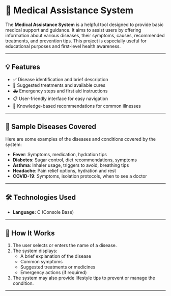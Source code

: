# 🏥 Medical Assistance System

The **Medical Assistance System** is a helpful tool designed to provide basic medical support and guidance. It aims to assist users by offering information about various diseases, their symptoms, causes, recommended treatments, and prevention tips. This project is especially useful for educational purposes and first-level health awareness.

---

## 💡 Features

- ✅ Disease identification and brief description  
- 💊 Suggested treatments and available cures  
- 🚑 Emergency steps and first aid instructions  
- 📋 User-friendly interface for easy navigation  
- 🧠 Knowledge-based recommendations for common illnesses

---

## 🧪 Sample Diseases Covered

Here are some examples of the diseases and conditions covered by the system:

- **Fever**: Symptoms, medication, hydration tips  
- **Diabetes**: Sugar control, diet recommendations, symptoms  
- **Asthma**: Inhaler usage, triggers to avoid, breathing tips  
- **Headache**: Pain relief options, hydration and rest  
- **COVID-19**: Symptoms, isolation protocols, when to see a doctor

---

## 🛠️ Technologies Used

- **Language:** C (Console Base) 
---

## 🔧 How It Works

1. The user selects or enters the name of a disease.
2. The system displays:
   - A brief explanation of the disease
   - Common symptoms
   - Suggested treatments or medicines
   - Emergency actions (if required)
3. The system may also provide lifestyle tips to prevent or manage the condition.

---
